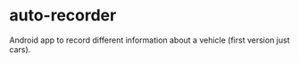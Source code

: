 # auto-recorder
Android app to record different information about a vehicle (first version just cars).
